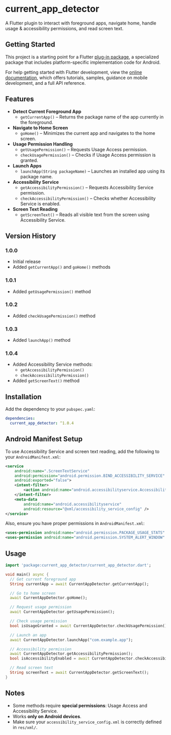 # current_app_detector

A Flutter plugin to interact with foreground apps, navigate home, handle usage & accessibility permissions, and read screen text.

## Getting Started

This project is a starting point for a Flutter
[plug-in package](https://flutter.dev/docs/development/packages-and-plugins/developing-packages),
a specialized package that includes platform-specific implementation code for Android.

For help getting started with Flutter development, view the
[online documentation](https://docs.flutter.dev), which offers tutorials, samples, guidance on mobile development, and a full API reference.

## Features

- **Detect Current Foreground App**
  - `getCurrentApp()` – Returns the package name of the app currently in the foreground.
- **Navigate to Home Screen**
  - `goHome()` – Minimizes the current app and navigates to the home screen.
- **Usage Permission Handling**
  - `getUsagePermission()` – Requests Usage Access permission.
  - `checkUsagePermission()` – Checks if Usage Access permission is granted.
- **Launch Apps**
  - `launchApp(String packageName)` – Launches an installed app using its package name.
- **Accessibility Service**
  - `getAccessibilityPermission()` – Requests Accessibility Service permission.
  - `checkAccessibilityPermission()` – Checks whether Accessibility Service is enabled.
- **Screen Text Reading**
  - `getScreenText()` – Reads all visible text from the screen using Accessibility Service.

## Version History

### 1.0.0
- Initial release
- Added `getCurrentApp()` and `goHome()` methods

### 1.0.1
- Added `getUsagePermission()` method

### 1.0.2
- Added `checkUsagePermission()` method

### 1.0.3
- Added `launchApp()` method

### 1.0.4
- Added Accessibility Service methods:
  - `getAccessibilityPermission()`
  - `checkAccessibilityPermission()`
- Added `getScreenText()` method

## Installation

Add the dependency to your `pubspec.yaml`:

```yaml
dependencies:
  current_app_detector: ^1.0.4
````

## Android Manifest Setup

To use Accessibility Service and screen text reading, add the following to your `AndroidManifest.xml`:

```xml
<service
    android:name=".ScreenTextService"
    android:permission="android.permission.BIND_ACCESSIBILITY_SERVICE"
    android:exported="false">
    <intent-filter>
        <action android:name="android.accessibilityservice.AccessibilityService" />
    </intent-filter>
    <meta-data
        android:name="android.accessibilityservice"
        android:resource="@xml/accessibility_service_config" />
</service>
```

Also, ensure you have proper permissions in `AndroidManifest.xml`:

```xml
<uses-permission android:name="android.permission.PACKAGE_USAGE_STATS" />
<uses-permission android:name="android.permission.SYSTEM_ALERT_WINDOW" />
```

## Usage

```dart
import 'package:current_app_detector/current_app_detector.dart';

void main() async {
  // Get current foreground app
  String currentApp = await CurrentAppDetector.getCurrentApp();

  // Go to home screen
  await CurrentAppDetector.goHome();

  // Request usage permission
  await CurrentAppDetector.getUsagePermission();

  // Check usage permission
  bool isUsageGranted = await CurrentAppDetector.checkUsagePermission();

  // Launch an app
  await CurrentAppDetector.launchApp("com.example.app");

  // Accessibility permission
  await CurrentAppDetector.getAccessibilityPermission();
  bool isAccessibilityEnabled = await CurrentAppDetector.checkAccessibilityPermission();

  // Read screen text
  String screenText = await CurrentAppDetector.getScreenText();
}
```

## Notes

* Some methods require **special permissions**: Usage Access and Accessibility Service.
* Works **only on Android devices**.
* Make sure your `accessibility_service_config.xml` is correctly defined in `res/xml/`.


